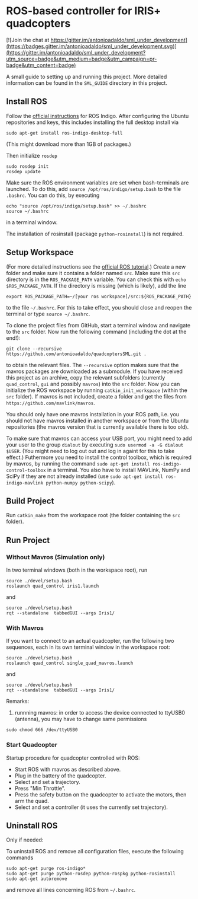 ROS-based controller for IRIS+ quadcopters
==========================================

[![Join the chat at https://gitter.im/antonioadaldo/sml_under_development](https://badges.gitter.im/antonioadaldo/sml_under_development.svg)](https://gitter.im/antonioadaldo/sml_under_development?utm_source=badge&utm_medium=badge&utm_campaign=pr-badge&utm_content=badge)

A small guide to setting up and running this project.
More detailed information can be found in the `SML_GUIDE` directory in this project.

## Install ROS

Follow the [official instructions](http://wiki.ros.org/indigo/Installation/Ubuntu) for ROS Indigo.
After configuring the Ubuntu repositories and keys, this includes installing the full desktop install via
~~~~
sudo apt-get install ros-indigo-desktop-full
~~~~
(This might download more than 1GB of packages.)

Then initialize `rosdep`
~~~~
sudo rosdep init
rosdep update
~~~~

Make sure the ROS environment variables are set when bash-terminals are launched.
To do this, add `source /opt/ros/indigo/setup.bash` to the file `.bashrc`.
You can do this, by executing
~~~~
echo "source /opt/ros/indigo/setup.bash" >> ~/.bashrc
source ~/.bashrc
~~~~
in a terminal window.

The installation of rosinstall (package `python-rosinstall`) is not required.

## Setup Workspace

(For more detailed instructions see the [official ROS tutorial](http://wiki.ros.org/ROS/Tutorials/InstallingandConfiguringROSEnvironment).)
Create a new folder and make sure it contains a folder named `src`.
Make sure this `src` directory is in the `ROS_PACKAGE_PATH` variable.
You can check this with `echo $ROS_PACKAGE_PATH`.
If the directory is missing (which is likely), add the line
~~~~
export ROS_PACKAGE_PATH=~/[your ros workspace]/src:${ROS_PACKAGE_PATH}
~~~~
to the file `~/.bashrc`.
For this to take effect, you should close and reopen the terminal or type `source ~/.bashrc`.

To clone the project files from GitHub, start a terminal window and navigate to the `src` folder.
Now run the following command (including the dot at the end!):
~~~~
git clone --recursive https://github.com/antonioadaldo/quadcoptersSML.git .
~~~~
to obtain the relevant files.
The `--recursive` option makes sure that the mavros packages are downloaded as a submodule.
If you have received this project as an archive, copy the relevant subfolders (currently `quad_control`, `gui` and possibly `mavros`) into the `src` folder.
Now you can initialize the ROS workspace by running `catkin_init_workspace` (within the `src` folder). 
If mavros is not included, create a folder and get the files from `https://github.com/mavlink/mavros`.

You should only have one mavros installation in your ROS path, i.e. you should not have mavros installed in another workspace or from the Ubuntu repositories (the mavros version that is currently available there is too old).

To make sure that mavros can access your USB port, you might need to add your user to the group `dialout` by executing `sudo usermod -a -G dialout $USER`.
(You might need to log out out and log in againt for this to take effect.)
Futhermore you need to install the control toolbox, which is required by mavros, by running the command `sudo apt-get install ros-indigo-control-toolbox` in a terminal.
You also have to install MAVLink, NumPy and SciPy if they are not already installed (use `sudo apt-get install ros-indigo-mavlink python-numpy python-scipy`).

## Build Project

Run `catkin_make` from the workspace root (the folder containing the `src` folder).

## Run Project

### Without Mavros (Simulation only)

In two terminal windows (both in the workspace root), run
~~~~
source ./devel/setup.bash
roslaunch quad_control iris1.launch
~~~~
and
~~~~
source ./devel/setup.bash
rqt --standalone  tabbedGUI --args Iris1/
~~~~

### With Mavros

If you want to connect to an actual quadcopter, run the following two sequences, each in its own terminal window in the workspace root:
~~~~
source ./devel/setup.bash
roslaunch quad_control single_quad_mavros.launch
~~~~
and
~~~~
source ./devel/setup.bash
rqt --standalone  tabbedGUI --args Iris1/
~~~~

Remarks:

1. runnning mavros: in order to access the device connected to ttyUSB0 (antenna), you may have to change same permissions 
```
sudo chmod 666 /dev/ttyUSB0
```

### Start Quadcopter

Startup procedure for quadcopter controlled with ROS:

- Start ROS with mavros as described above.
- Plug in the battery of the quadcopter.
- Select and set a trajectory.
- Press "Min Throttle".
- Press the safety button on the quadcopter to activate the motors, then arm the quad.
- Select and set a controller (it uses the currently set trajectory).

## Uninstall ROS

Only if needed:

To uninstall ROS and remove all configuration files, execute the following commands
~~~~
sudo apt-get purge ros-indigo*
sudo apt-get purge python-rosdep python-rospkg python-rosinstall
sudo apt-get autoremove
~~~~
and remove all lines concerning ROS from `~/.bashrc`.
